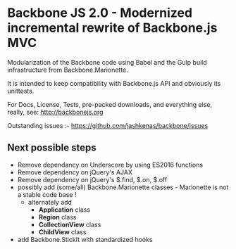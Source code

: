 # Backbone JS 2.0 - Modernized incremental rewrite of Backbone.js MVC

Modularization of the Backbone code using Babel and the Gulp build infrastructure from Backbone.Marionette.

It is intended to keep compatibility with Backbone.js API and obviously its unittests.

For Docs, License, Tests, pre-packed downloads, and everything else, really, see: http://backbonejs.org

Outstanding issues :- https://github.com/jashkenas/backbone/issues

## Next possible steps
  - Remove dependancy on Underscore by using ES2016 functions
  - Remove dependency on jQuery's AJAX
  - Remove dependency on jQuery's $.find, $.on, $.off
  - possibly add (some/all) Backbone.Marionette classes - Marionette is not a stable code base !
    - alternately add
      - **Application** class
      - **Region** class
      - **CollectionView** class
      - **ChildView** class
  - add Backbone.StickIt with standardized hooks
